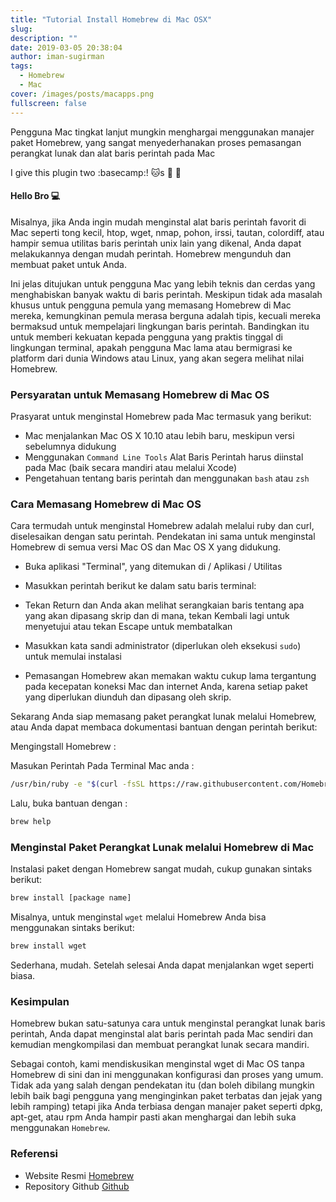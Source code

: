 ```yaml
---
title: "Tutorial Install Homebrew di Mac OSX"
slug:
description: ""
date: 2019-03-05 20:38:04
author: iman-sugirman
tags:
  - Homebrew
  - Mac
cover: /images/posts/macapps.png
fullscreen: false
---
```

Pengguna Mac tingkat lanjut mungkin menghargai menggunakan manajer paket Homebrew, yang sangat menyederhanakan proses pemasangan perangkat lunak dan alat baris perintah pada Mac

I give this plugin two :basecamp:!
:cat:s :metal: :rocket:


#### Hello Bro :computer:

Misalnya, jika Anda ingin mudah menginstal alat baris perintah favorit di Mac seperti tong kecil, htop, wget, nmap, pohon, irssi, tautan, colordiff, atau hampir semua utilitas baris perintah unix lain yang dikenal, Anda dapat melakukannya dengan mudah perintah. Homebrew mengunduh dan membuat paket untuk Anda.

Ini jelas ditujukan untuk pengguna Mac yang lebih teknis dan cerdas yang menghabiskan banyak waktu di baris perintah. Meskipun tidak ada masalah khusus untuk pengguna pemula yang memasang Homebrew di Mac mereka, kemungkinan pemula merasa berguna adalah tipis, kecuali mereka bermaksud untuk mempelajari lingkungan baris perintah. Bandingkan itu untuk memberi kekuatan kepada pengguna yang praktis tinggal di lingkungan terminal, apakah pengguna Mac lama atau bermigrasi ke platform dari dunia Windows atau Linux, yang akan segera melihat nilai Homebrew.

### Persyaratan untuk Memasang Homebrew di Mac OS
Prasyarat untuk menginstal Homebrew pada Mac termasuk yang berikut:

  * Mac menjalankan Mac OS X 10.10 atau lebih baru, meskipun versi sebelumnya didukung
  * Menggunakan `Command Line Tools` Alat Baris Perintah harus diinstal pada Mac (baik secara mandiri atau melalui Xcode)
  * Pengetahuan tentang baris perintah dan menggunakan `bash` atau `zsh`

### Cara Memasang Homebrew di Mac OS
Cara termudah untuk menginstal Homebrew adalah melalui ruby dan curl, diselesaikan dengan satu perintah. Pendekatan ini sama untuk menginstal Homebrew di semua versi Mac OS dan Mac OS X yang didukung.

  * Buka aplikasi "Terminal", yang ditemukan di / Aplikasi / Utilitas

  * Masukkan perintah berikut ke dalam satu baris terminal:

  * Tekan Return dan Anda akan melihat serangkaian baris tentang apa yang akan dipasang skrip dan di mana, tekan Kembali lagi untuk menyetujui atau tekan Escape untuk membatalkan

  * Masukkan kata sandi administrator (diperlukan oleh eksekusi `sudo`) untuk memulai instalasi

  * Pemasangan Homebrew akan memakan waktu cukup lama tergantung pada kecepatan koneksi Mac dan internet Anda, karena setiap paket yang diperlukan diunduh dan dipasang oleh skrip.

Sekarang Anda siap memasang paket perangkat lunak melalui Homebrew, atau Anda dapat membaca dokumentasi bantuan dengan perintah berikut:

Mengingstall Homebrew :

Masukan Perintah Pada Terminal Mac anda :

```bash
/usr/bin/ruby -e "$(curl -fsSL https://raw.githubusercontent.com/Homebrew/install/master/install)"
```
Lalu, buka bantuan dengan :

```bash
brew help
```

### Menginstal Paket Perangkat Lunak melalui Homebrew di Mac
Instalasi paket dengan Homebrew sangat mudah, cukup gunakan sintaks berikut:
``` bash
brew install [package name]
```
Misalnya, untuk menginstal `wget` melalui Homebrew Anda bisa menggunakan sintaks berikut:

``` bash
brew install wget
```
Sederhana, mudah. Setelah selesai Anda dapat menjalankan wget seperti biasa.

### Kesimpulan

Homebrew bukan satu-satunya cara untuk menginstal perangkat lunak baris perintah, Anda dapat menginstal alat baris perintah pada Mac sendiri dan kemudian mengkompilasi dan membuat perangkat lunak secara mandiri.

Sebagai contoh, kami mendiskusikan menginstal wget di Mac OS tanpa Homebrew di sini dan ini menggunakan konfigurasi dan proses yang umum. Tidak ada yang salah dengan pendekatan itu (dan boleh dibilang mungkin lebih baik bagi pengguna yang menginginkan paket terbatas dan jejak yang lebih ramping) tetapi jika Anda terbiasa dengan manajer paket seperti dpkg, apt-get, atau rpm Anda hampir pasti akan menghargai dan lebih suka menggunakan `Homebrew`.

### Referensi

  * Website Resmi [Homebrew](https://brew.sh)
  * Repository Github [Github](https://github.com/Homebrew)

